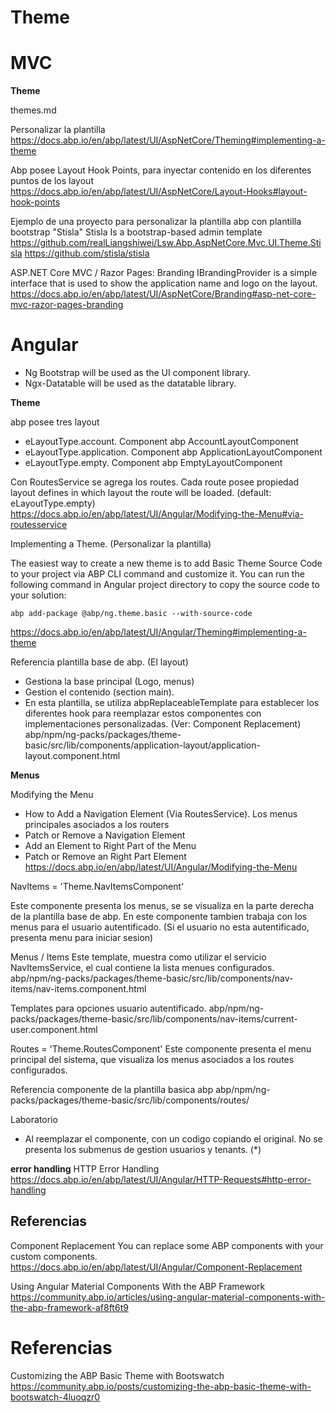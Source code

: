 # Theme


# MVC

**Theme**

themes.md


Personalizar la plantilla
https://docs.abp.io/en/abp/latest/UI/AspNetCore/Theming#implementing-a-theme

Abp posee Layout Hook Points, para inyectar contenido en los diferentes puntos de los layout
https://docs.abp.io/en/abp/latest/UI/AspNetCore/Layout-Hooks#layout-hook-points


Ejemplo de una proyecto para personalizar la plantilla abp con plantilla bootstrap "Stisla"
Stisla Is a bootstrap-based admin template
https://github.com/realLiangshiwei/Lsw.Abp.AspNetCore.Mvc.UI.Theme.Stisla
https://github.com/stisla/stisla

ASP.NET Core MVC / Razor Pages: Branding
IBrandingProvider is a simple interface that is used to show the application name and logo on the layout.
https://docs.abp.io/en/abp/latest/UI/AspNetCore/Branding#asp-net-core-mvc-razor-pages-branding

# Angular

-    Ng Bootstrap will be used as the UI component library.
-    Ngx-Datatable will be used as the datatable library.


**Theme**

abp posee tres layout
- eLayoutType.account. Component abp AccountLayoutComponent
- eLayoutType.application. Component abp ApplicationLayoutComponent
- eLayoutType.empty. Component abp EmptyLayoutComponent

Con RoutesService se agrega los routes. Cada route posee propiedad layout defines in which layout the route will be loaded. (default: eLayoutType.empty)
https://docs.abp.io/en/abp/latest/UI/Angular/Modifying-the-Menu#via-routesservice


Implementing a Theme. (Personalizar la plantilla)

The easiest way to create a new theme is to add Basic Theme Source Code to your project via ABP CLI command and customize it.
You can run the following command in Angular project directory to copy the source code to your solution:

```
abp add-package @abp/ng.theme.basic --with-source-code
```
https://docs.abp.io/en/abp/latest/UI/Angular/Theming#implementing-a-theme




Referencia plantilla base de abp. (El layout)
- Gestiona la base principal (Logo, menus)
- Gestion el contenido (section main).
- En esta plantilla, se utiliza abpReplaceableTemplate para establecer los diferentes hook para reemplazar estos componentes con implementaciones personalizadas. (Ver: Component Replacement) 
abp/npm/ng-packs/packages/theme-basic/src/lib/components/application-layout/application-layout.component.html 
  


**Menus**


Modifying the Menu
- How to Add a Navigation Element (Via RoutesService). Los menus principales asociados a los routers
- Patch or Remove a Navigation Element
- Add an Element to Right Part of the Menu
- Patch or Remove an Right Part Element
https://docs.abp.io/en/abp/latest/UI/Angular/Modifying-the-Menu



NavItems = 'Theme.NavItemsComponent'

Este componente presenta los menus, se se visualiza en la parte derecha de la plantilla base de abp. En este componente tambien trabaja con los menus para el usuario autentificado.
(Si el usuario no esta autentificado, presenta menu para iniciar sesion)
 
Menus / Items 
Este template, muestra como utilizar el servicio NavItemsService, el cual contiene
la lista menues configurados.
abp/npm/ng-packs/packages/theme-basic/src/lib/components/nav-items/nav-items.component.html 
 
Templates para opciones usuario autentificado.
abp/npm/ng-packs/packages/theme-basic/src/lib/components/nav-items/current-user.component.html 


Routes = 'Theme.RoutesComponent'
Este componente presenta el menu principal del sistema, 
que visualiza los menus asociados a los routes configurados.

Referencia componente de la plantilla basica abp
abp/npm/ng-packs/packages/theme-basic/src/lib/components/routes/

Laboratorio
- Al reemplazar el componente, con un codigo copiando el original. No se presenta los submenus de gestion usuarios y tenants. (*)


**error handling**
HTTP Error Handling
https://docs.abp.io/en/abp/latest/UI/Angular/HTTP-Requests#http-error-handling


## Referencias

Component Replacement
You can replace some ABP components with your custom components.
https://docs.abp.io/en/abp/latest/UI/Angular/Component-Replacement 

Using Angular Material Components With the ABP Framework
https://community.abp.io/articles/using-angular-material-components-with-the-abp-framework-af8ft6t9


# Referencias

Customizing the ABP Basic Theme with Bootswatch
https://community.abp.io/posts/customizing-the-abp-basic-theme-with-bootswatch-4luoqzr0